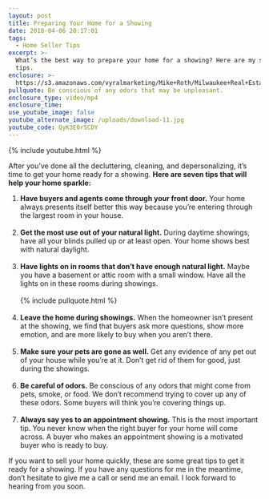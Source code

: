 ```yaml
---
layout: post
title: Preparing Your Home for a Showing
date: 2018-04-06 20:17:01
tags:
  - Home Seller Tips
excerpt: >-
  What’s the best way to prepare your home for a showing? Here are my seven best
  tips.
enclosure: >-
  https://s3.amazonaws.com/vyralmarketing/Mike+Roth/Milwaukee+Real+Estate-+Preparing+Your+Home+for+the+Market.mp4
pullquote: Be conscious of any odors that may be unpleasant.
enclosure_type: video/mp4
enclosure_time:
use_youtube_image: false
youtube_alternate_image: /uploads/download-11.jpg
youtube_code: QyK3E0r5CDY
---
```


{% include youtube.html %}

After you’ve done all the decluttering, cleaning, and depersonalizing, it’s time to get your home ready for a showing. **Here are seven tips that will help your home sparkle:**

1. **Have buyers and agents come through your front door.** Your home always presents itself better this way because you’re entering through the largest room in your house.<br>&nbsp;
2. **Get the most use out of your natural light.** During daytime showings, have all your blinds pulled up or at least open. Your home shows best with natural daylight.&nbsp;<br>&nbsp;
3. **Have lights on in rooms that don’t have enough natural light.** Maybe you have a basement or attic room with a small window. Have all the lights on in these rooms during showings.<br><br>{% include pullquote.html %}<br>&nbsp;
4. **Leave the home during showings.** When the homeowner isn’t present at the showing, we find that buyers ask more questions, show more emotion, and are more likely to buy when you aren’t there.<br>&nbsp;
5. **Make sure your pets are gone as well.** Get any evidence of any pet out of your house while you’re at it. Don’t get rid of them for good, just during the showings.<br>&nbsp;
6. **Be careful of odors.** Be conscious of any odors that might come from pets, smoke, or food. We don’t recommend trying to cover up any of these odors. Some buyers will think you’re covering things up.&nbsp;<br>&nbsp;
7. **Always say yes to an appointment showing.** This is the most important tip. You never know when the right buyer for your home will come across. A buyer who makes an appointment showing is a motivated buyer who is ready to buy.&nbsp;

If you want to sell your home quickly, these are some great tips to get it ready for a showing. If you have any questions for me in the meantime, don’t hesitate to give me a call or send me an email. I look forward to hearing from you soon.<br>&nbsp;
